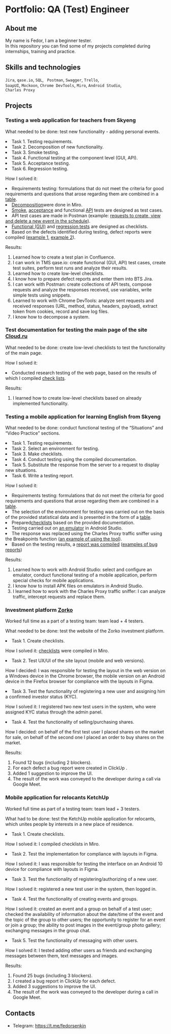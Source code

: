 # Portfolio: QA (Test) Engineer

## About me 

My name is Fedor, I am a beginner tester.<br>
In this repository you can find some of my projects completed during internships, training and practice.<br>

## Skills and technologies
``Jira``, ``qase.io``, ``SQL``, `` Postman``, ``Swagger``, ``Trello``, <br>
``SoapUI``, ``Mockoon``, ``Chrome DevTools``, ``Miro``,  ``Android Studio``,   <br>
``Charles Proxy``
## Projects
<p> </p>

### Testing a web application for teachers from Skyeng
<p> </p>
<p>What needed to be done: test new functionality - adding personal events.<p>
  <li>Task 1. Testing requirements.</li>
  <li>Task 2. Decomposition of new functionality.</li> 
  <li>Task 3. Smoke testing.</li> 
  <li>Task 4. Functional testing at the component level (GUI, API).</li> 
  <li>Task 5. Acceptance testing.</li> 
  <li>Task 6. Regression testing.</li>
<p>
<p>How I solved it: 
<li>Requirements testing: formulations that do not meet the criteria for good requirements and questions that arose regarding them are combined in a <a href="skyeng/requirment testing.pdf">table</a>.</li>
<li><a href="skyeng/декомпозиция.jpg">Decomposition</a>were done in Miro.</li>
<li><a href="skyeng/skyeng_smoke TC.pdf">Smoke</a>, <a href="skyeng/acceptance TC.pdf">acceptance</a> and functional <a href="skyeng/skyeng_API TC.pdf">API</a> tests are designed as test cases.
<li>API test cases are made in Postman (example: <a href="skyeng/Postman.jpg">requests to create, view and delete a new event in the schedule</a>).
<li><a href="skyeng/functional tests.pdf">Functional (GUI)</a> and <a href="skyeng/regress test.pdf">regression tests</a> are designed as checklists.</li>
<li>Based on the defects identified during testing, defect reports were compiled (<a href="skyeng/bugreport1.pdf">example 1</a>, <a href="skyeng/bugreport2.pdf">example 2</a>).</li>
<p>
 <p>Results:<p>
<ol>
  <li>Learned how to create a test plan in Confluence.</li>
  <li>I can work in TMS qase.io: create functional (GUI, API) test cases, create test suites, perform test runs and analyze their results.</li>
  <li>Learned how to create low-level checklists.</li>
  <li>I know how to prepare defect reports and enter them into BTS Jira.</li>
  <li>I can work with Postman: create collections of API tests, compose requests and analyze the responses received, use variables, write simple tests using snippets.</li>
  <li>Learned to work with Chrome DevTools: analyze sent requests and received responses (URL, method, status, headers, payload), extract token from cookies, record and save log files.</li>
  <li>I know how to decompose a system.</li>
</ol>
<p> </p>

### Test documentation for testing the main page of the site <a href="https://cloud.ru/ru">Cloud.ru</a>
<p> </p>
<p>What needed to be done: create low-level checklists to test the functionality of the main page.<p>
  <p>How I solved it:  
<li>Conducted research testing of the web page, based on the results of which I compiled <a href="Cloud.ru/Cloud.ru_main page check lists.pdf">check lists</a>.</li>
<p>
 <p>Results:<p>
<ol>
  <li>I learned how to create low-level checklists based on already implemented functionality.</li>
  </ol>
<p> </p>

### Testing a mobile application for learning English from Skyeng
<p> </p>
<p>What needed to be done: conduct functional testing of the “Situations” and “Video Practice” sections.<p>
  <li>Task 1. Testing requirements.</li>
   <li>Task 2. Select an environment for testing.</li>
   <li>Task 3. Make checklists.</li>
   <li>Task 4. Conduct testing using the compiled documentation.</li>
   <li>Task 5. Substitute the response from the server to a request to display new situations.</li>
   <li>Task 6. Write a testing report.</li> 
 <p>
<p>How I solved it: 
<li>Requirements testing: formulations that do not meet the criteria for good requirements and questions that arose regarding them are combined in a <a href="Skyeng mobile/Requirement testing.pdf">table</a>.</li>
<li>The selection of the environment for testing was carried out on the basis of the provided statistical data and is presented in the form of a <a href="Skyeng mobile/Test environment.pdf">table</a>.</li>
<li>Prepared<a href="Skyeng mobile/Checklists_mobile.pdf">checklists</a> based on the provided documentation.</li>
<li>Testing carried out on <a href="Skyeng mobile/Android Studio.png"> an emulator</a> in Android Studio.</li>
<li>The response was replaced using the Charles Proxy traffic sniffer using the Breakpoints function (<a href="Skyeng mobile/Response breakpoint.pdf">an example of using the tool</a>).</li>
<li>Based on the testing results, a <a href="Skyeng mobile/Test report_mobile.pdf">report was compiled</a> (<a href="Skyeng mobile/Bag reports_example.pdf">examples of bug reports</a>)</li>
<p>
 <p>Results:<p>
<ol>
  <li>Learned how to work with Android Studio: select and configure an emulator, conduct functional testing of a mobile application, perform special checks for mobile applications.</li>
  <li>I know how to install APK files on emulators in Android Studio.</li>
  <li>I learned how to work with the Charles Proxy traffic sniffer: I can analyze traffic, intercept requests and replace them.</li>
  </ol>
  <p> </p>
  
### Investment platform <a href="https://zorko-exchange.ru/">Zorko</a> 
<p>Worked full time as a part of a testing team: team lead + 4 testers.</p>
<p> </p>
<p>What needed to be done: test the website of the Zorko investment platform.<p>
   <li>Task 1. Create checklists.<p>How I solved it: <a href="Zorko/Zorko_checklist.jpg">checklists</a> were compiled in Miro.</p></li>
   <li>Task 2. Test UX/UI of the site layout (mobile and web versions). <p>How I decided: I was responsible for testing the layout in the web version on a Windows device in the Chrome browser, the mobile version on an Android device in the Firefox browser for compliance with the layouts in Figma.</p></li>
   <li>Task 3. Test the functionality of registering a new user and assigning him a confirmed investor status (KYC). <p>How I solved it: I registered two new test users in the system, who were assigned KYC status through the admin panel.</p></li>
   <li>Task 4. Test the functionality of selling/purchasing shares. <p>How I decided: on behalf of the first test user I placed shares on the market for sale, on behalf of the second one I placed an order to buy shares on the market.</p></li>
   <p>
<p>Results:<p>
<ol>
   <li>Found 12 bugs (including 2 blockers).</li>
   <li>For each defect a bug report were created in ClickUp .</li>
   <li>Added 1 suggestion to improve the UI.</li>
   <li>The result of the work was conveyed to the developer during a call via Google Meet.</li>
  </ol>
<p> </p>

### Mobile application for relocants KetchUp
<p>Worked full time as part of a testing team: team lead + 3 testers.</p>
<p> </p>
<p>What had to be done: test the KetchUp mobile application for relocants, which unites people by interests in a new place of residence.<p>
   <li>Task 1. Create checklists.<p>How I solved it: I compiled checklists in Miro.</p></li>
   <li>Task 2. Test the implementation for compliance with layouts in Figma.<p>How I solved it: I was responsible for testing the interface on an Android 10 device for compliance with layouts in Figma.</p></li>
   <li>Task 3. Test the functionality of registering/authorizing of a new user.<p>How I solved it: registered a new test user in the system, then logged in.</p></li>
   <li>Task 4. Test the functionality of creating events and groups.<p>How I solved it: created an event and a group on behalf of a test user; checked the availability of information about the date/time of the event and the topic of the group to other users; the opportunity to register for an event or join a group; the ability to post images in the event/group photo gallery; exchanging messages in the group chat.</p></li>
   <li>Task 5. Test the functionality of messaging with other users.<p>How I solved it: I tested adding other users as friends and exchanging messages between them, text messages and images.</p></li>
   <p>
<p>Results:<p>
<ol>
   <li>Found 25 bugs (including 3 blockers).</li>
   <li>I created a bug report in ClickUp for each defect.</li>
   <li>Added 3 suggestions to improve the UI.</li>
   <li>The result of the work was conveyed to the developer during a call in Google Meet.</li>
  </ol>
<p> </p>

## Contacts
- Telegram: https://t.me/fedorsenkin
